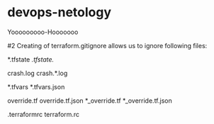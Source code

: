 # devops-netology

Yooooooooo-Hooooooo

#2
Creating of terraform.gitignore allows us to ignore following files:

*.tfstate
*.tfstate.*

crash.log
crash.*.log

*.tfvars
*.tfvars.json

override.tf
override.tf.json
*_override.tf
*_override.tf.json

.terraformrc
terraform.rc
